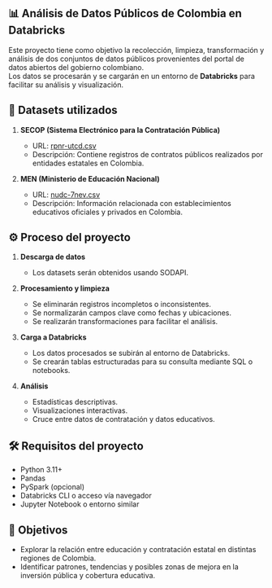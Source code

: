 ## 📊 Análisis de Datos Públicos de Colombia en Databricks

Este proyecto tiene como objetivo la recolección, limpieza, transformación y análisis de dos conjuntos de datos públicos provenientes del portal de datos abiertos del gobierno colombiano.  
Los datos se procesarán y se cargarán en un entorno de **Databricks** para facilitar su análisis y visualización.

## 📂 Datasets utilizados

1. **SECOP (Sistema Electrónico para la Contratación Pública)**
   - URL: [rpnr-utcd.csv](https://www.datos.gov.co/resource/rpnr-utcd.csv)
   - Descripción: Contiene registros de contratos públicos realizados por entidades estatales en Colombia.

2. **MEN (Ministerio de Educación Nacional)**
   - URL: [nudc-7nev.csv](https://www.datos.gov.co/resource/nudc-7nev.csv)
   - Descripción: Información relacionada con establecimientos educativos oficiales y privados en Colombia.

## ⚙️ Proceso del proyecto

1. **Descarga de datos**
   - Los datasets serán obtenidos usando SODAPI.

2. **Procesamiento y limpieza**
   - Se eliminarán registros incompletos o inconsistentes.
   - Se normalizarán campos clave como fechas y ubicaciones.
   - Se realizarán transformaciones para facilitar el análisis.

3. **Carga a Databricks**
   - Los datos procesados se subirán al entorno de Databricks.
   - Se crearán tablas estructuradas para su consulta mediante SQL o notebooks.

4. **Análisis**
   - Estadísticas descriptivas.
   - Visualizaciones interactivas.
   - Cruce entre datos de contratación y datos educativos.

## 🛠️ Requisitos del proyecto

- Python 3.11+
- Pandas
- PySpark (opcional)
- Databricks CLI o acceso vía navegador
- Jupyter Notebook o entorno similar

## 🎯 Objetivos

- Explorar la relación entre educación y contratación estatal en distintas regiones de Colombia.
- Identificar patrones, tendencias y posibles zonas de mejora en la inversión pública y cobertura educativa.
